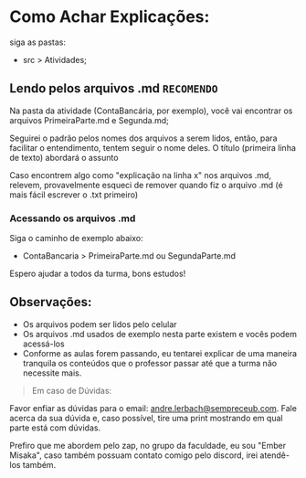 # Como Achar Explicações:

siga as pastas:
- src > Atividades;

## Lendo pelos arquivos .md ```RECOMENDO```
Na pasta da atividade (ContaBancária, por exemplo), você vai encontrar os arquivos PrimeiraParte.md e Segunda.md;

Seguirei o padrão pelos nomes dos arquivos a serem lidos, então, para facilitar o entendimento, tentem seguir o nome deles. O título (primeira linha de texto) abordará o assunto

Caso encontrem algo como "explicação na linha x" nos arquivos .md, relevem, provavelmente esqueci de remover quando fiz o arquivo .md (é mais fácil escrever o .txt primeiro)

### Acessando os arquivos .md
Siga o caminho de exemplo abaixo:

- ContaBancaria > PrimeiraParte.md ou SegundaParte.md

Espero ajudar a todos da turma, bons estudos!

## Observações:

- Os arquivos podem ser lidos pelo celular
- Os arquivos .md usados de exemplo nesta parte existem e vocês podem acessá-los
- Conforme as aulas forem passando, eu tentarei explicar de uma maneira tranquila os conteúdos que o professor passar até que a turma não necessite mais.

> Em caso de Dúvidas:

Favor enfiar as dúvidas para o email: andre.lerbach@sempreceub.com. Fale acerca da sua dúvida e, caso possível, tire uma print mostrando em qual parte está com dúvidas.

Prefiro que me abordem pelo zap, no grupo da faculdade, eu sou "Ember Misaka", caso também possuam contato comigo pelo discord, irei atendê-los também.

